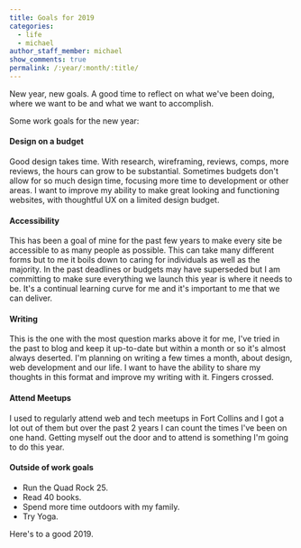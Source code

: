 ```yaml
---
title: Goals for 2019
categories:
  - life
  - michael
author_staff_member: michael
show_comments: true
permalink: /:year/:month/:title/
---
```


New year, new goals. A good time to reflect on what we've been doing, where we want to be and what we want to accomplish. 

Some work goals for the new year:

#### Design on a budget
Good design takes time. With research, wireframing, reviews, comps, more reviews, the hours can grow to be substantial. Sometimes budgets don't allow for so much design time, focusing more time to development or other areas. I want to improve my ability to make great looking and functioning websites, with thoughtful UX on a limited design budget.

#### Accessibility
This has been a goal of mine for the past few years to make every site be accessible to as many people as possible. This can take many different forms but to me it boils down to caring for individuals as well as the majority. In the past deadlines or budgets may have superseded but I am committing to make sure everything we launch this year is where it needs to be. It's a continual learning curve for me and it's important to me that we can deliver.

#### Writing
This is the one with the most question marks above it for me, I've tried in the past to blog and keep it up-to-date but within a month or so it's almost always deserted. I'm planning on writing a few times a month, about design, web development and our life. I want to have the ability to share my thoughts in this format and improve my writing with it. Fingers crossed. 

#### Attend Meetups
I used to regularly attend web and tech meetups in Fort Collins and I got a lot out of them but over the past 2 years I can count the times I've been on one hand. Getting myself out the door and to attend is something I'm going to do this year.

#### Outside of work goals
* Run the Quad Rock 25.
* Read 40 books. 
* Spend more time outdoors with my family.
* Try Yoga.

Here's to a good 2019.
